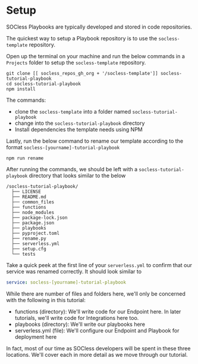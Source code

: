 # Setup
SOCless Playbooks are typically developed and stored in code repositories.

The quickest way to setup a Playbook repository is to use the `socless-template` repository.

Open up the terminal on your machine and run the below  commands in a `Projects` folder to setup the `socless-template` repository.


```
git clone [[ socless_repos_gh_org + '/socless-template']] socless-tutorial-playbook
cd socless-tutorial-playbook
npm install
```

The commands:

* clone the `socless-template` into a folder named `socless-tutorial-playbook`
* change into the `socless-tutorial-playbook` directory
* Install dependencies the template needs using NPM

Lastly, run the below command to rename our template according to the format `socless-[yourname]-tutorial-playbook`

```
npm run rename
```

After running the commands, we should be left with a `socless-tutorial-playbook` directory that looks similar to the below

``` hl_lines="5 9 12"
/socless-tutorial-playbook/
  ├── LICENSE
  ├── README.md
  ├── common_files
  ├── functions
  ├── node_modules
  ├── package-lock.json
  ├── package.json
  ├── playbooks
  ├── pyproject.toml
  ├── rename.py
  ├── serverless.yml
  ├── setup.cfg
  └── tests
```

Take a quick peek at the first line of your `serverless.yml` to confirm that our service was renamed correctly. It should look similar to

```yaml
service: socless-[yourname]-tutorial-playbook
```




While there are number of files and folders here, we'll only be concerned with the following in this tutorial:

- functions (directory): We'll write code for our Endpoint here. In later tutorials, we'll write code for Integrations here too.
- playbooks (directory): We'll write our playbooks here
- serverless.yml (file): We'll configure our Endpoint and Playbook for deployment here

In fact, most of our time as SOCless developers will be spent in these three locations. We'll cover each in more detail as we move through our tutorial.
